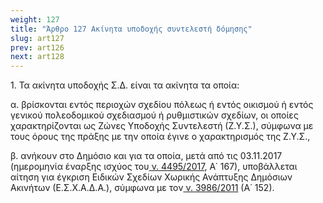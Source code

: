 ```yaml
---
weight: 127
title: "Άρθρο 127 Ακίνητα υποδοχής συντελεστή δόμησης"
slug: art127
prev: art126
next: art128
---
```


1\. Τα ακίνητα υποδοχής Σ.Δ. είναι τα ακίνητα τα οποία:

α. βρίσκονται εντός περιοχών σχεδίου πόλεως ή εντός οικισμού ή εντός γενικού πολεοδομικού σχεδιασμού ή ρυθμιστικών σχεδίων, οι οποίες χαρακτηρίζονται ως Ζώνες Υποδοχής Συντελεστή (Ζ.Υ.Σ.), σύμφωνα με τους όρους της πράξης με την οποία έγινε ο χαρακτηρισμός της Ζ.Υ.Σ.,

β. ανήκουν στο Δημόσιο και για τα οποία, μετά από τις 03.11.2017 (ημερομηνία έναρξης ισχύος του<a href="https://ia37rg02wpsa01.blob.core.windows.net/fek/01/2017/20170100167.pdf" title="Δείτε το Σχετικό"> ν. 4495/2017</a>, Α΄ 167), υποβάλλεται αίτηση για έγκριση Ειδικών Σχεδίων Χωρικής Ανάπτυξης Δημόσιων Ακινήτων (Ε.Σ.Χ.Α.Δ.Α.), σύμφωνα με τον<a href="https://ia37rg02wpsa01.blob.core.windows.net/fek/01/2011/20110100152.pdf" title="Δείτε το Σχετικό"> ν. 3986/2011</a> (Α΄ 152).


